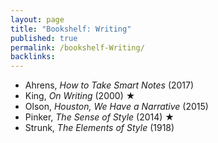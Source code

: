 ```yaml
---
layout: page
title: "Bookshelf: Writing"
published: true
permalink: /bookshelf-Writing/
backlinks: 
---
```


* Ahrens, *How to Take Smart Notes* (2017)
* King, *On Writing* (2000) ★
* Olson, *Houston, We Have a Narrative* (2015)
* Pinker, *The Sense of Style* (2014) ★
* Strunk, *The Elements of Style* (1918)
